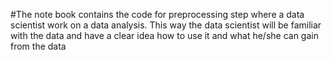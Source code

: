 #The note book contains the code for preprocessing step where a data scientist work on a data analysis. This way the data scientist will be familiar with the data and have a clear idea how to use it and what he/she can gain from the data